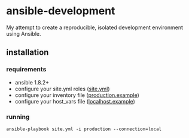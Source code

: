 # ansible-development

My attempt to create a reproducible, isolated development environment using
Ansible.

## installation

### requirements

  * ansible 1.8.2+
  * configure your site.yml roles ([site.yml](https://github.com/ryankanno/ansible-development/blob/master/site.yml))
  * configure your inventory file ([production.example](https://github.com/ryankanno/ansible-development/blob/master/production.example))
  * configure your host_vars file ([localhost.example](https://github.com/ryankanno/ansible-development/blob/master/host_vars/localhost.example))

### running

`ansible-playbook site.yml -i production --connection=local`
